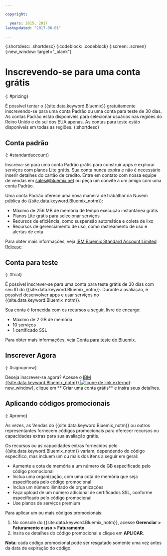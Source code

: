 ```yaml
---

copyright:

  years: 2015, 2017
lastupdated: "2017-06-01"

---
```


{:shortdesc: .shortdesc}
{:codeblock: .codeblock}
{:screen: .screen}
{:new_window: target="_blank"}

# Inscrevendo-se para uma conta grátis
{: #pricing}

É possível tentar o {{site.data.keyword.Bluemix}} gratuitamente inscrevendo-se para uma conta Padrão ou uma conta para teste de 30 dias. As contas Padrão estão disponíveis para selecionar usuários nas regiões do Reino Unido e do sul dos EUA apenas. As contas para teste estão disponíveis em todas as regiões.
{:shortdesc}

## Conta padrão
{: #standardaccount}

Inscreva-se para uma conta Padrão grátis para construir apps e explorar serviços com planos Lite grátis. Sua conta nunca expira e
não é necessário inserir detalhes do cartão de crédito. Entre em contato com nossa equipe de vendas em sales@bluemix.net ou peça um convite a um amigo com uma conta Padrão. 

Uma conta Padrão oferece uma nova maneira de trabalhar na Nuvem pública do {{site.data.keyword.Bluemix_notm}}:
  * Máximo de 256 MB de memória de tempo execução instantânea grátis
  * Planos Lite grátis para selecionar serviços
  * Recursos de eficiência, como suspensão automática e coleta de lixo
  * Recursos de gerenciamento de uso, como rastreamento de uso e alertas de cota

Para obter mais informações, veja [IBM Bluemix Standard Account Limited Release](/docs/pricing/standard_account.html#betaintro).

## Conta para teste
{: #trial}

É possível inscrever-se para uma conta para teste grátis de 30 dias com seu ID do {{site.data.keyword.Bluemix_notm}}. Durante a avaliação, é possível desenvolver apps e usar serviços no {{site.data.keyword.Bluemix_notm}}.

Sua conta é fornecida com os recursos a seguir, livre de encargo:
  * Máximo de 2 GB de memória
  * 10 serviços
  * 1 certificado SSL

Para obter mais informações, veja [Conta para teste do Bluemix](/docs/pricing/index.html#bmtrial).

## Inscrever Agora
{: #signupnow}

Deseja inscrever-se agora? Acesse o [IBM {{site.data.keyword.Bluemix_notm}} ![Ícone de link externo](../icons/launch-glyph.svg)](https://console.ng.bluemix.net/){: new_window}, clique em ** Criar uma conta grátis** e insira seus detalhes.  

## Aplicando códigos promocionais
{: #promo}

Às vezes, as Vendas do {{site.data.keyword.Bluemix_notm}} ou outros representantes fornecem códigos promocionais para oferecer recursos ou
capacidades extras para sua avaliação grátis. 

Os recursos ou as capacidades extras fornecidos pelo {{site.data.keyword.Bluemix_notm}} variam, dependendo do código específico,
mas incluem um ou mais dos itens a seguir em geral:

  * Aumente a cota de memória a um número de GB especificado pelo código promocional
  * Inclua uma organização, com uma cota de memória que seja especificada pelo código promocional
  * Inclua um número ilimitado de organizações
  * Faça upload de um número adicional de certificados SSL, conforme especificado pelo código promocional
  * Use planos de serviços premium

Para aplicar um ou mais códigos promocionais:
1. No console do {{site.data.keyword.Bluemix_notm}}, acesse **Gerenciar > Faturamento e uso > Faturamento**. 
2. Insira os detalhes do código promocional e clique em **APLICAR**.

**Nota**: cada código promocional pode ser resgatado somente uma vez antes da data de expiração do código.




